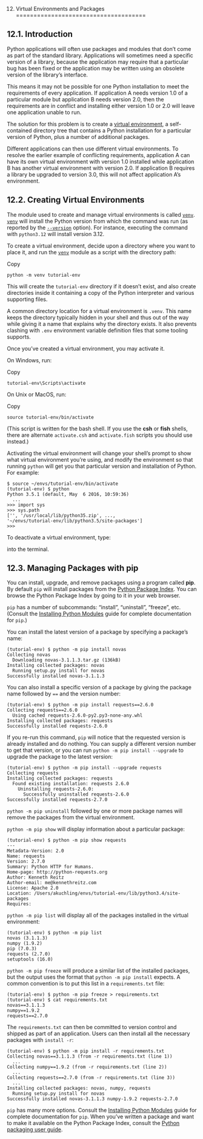 12. Virtual Environments and Packages
=====================================

12.1. Introduction
------------------

Python applications will often use packages and modules that don’t
come as part of the standard library. Applications will sometimes
need a specific version of a library, because the application may
require that a particular bug has been fixed or the application may be
written using an obsolete version of the library’s interface.

This means it may not be possible for one Python installation to meet
the requirements of every application. If application A needs version
1.0 of a particular module but application B needs version 2.0, then
the requirements are in conflict and installing either version 1.0 or 2.0
will leave one application unable to run.

The solution for this problem is to create a [virtual environment](../glossary.html#term-virtual-environment), a
self-contained directory tree that contains a Python installation for a
particular version of Python, plus a number of additional packages.

Different applications can then use different virtual environments.
To resolve the earlier example of conflicting requirements,
application A can have its own virtual environment with version 1.0
installed while application B has another virtual environment with version 2.0.
If application B requires a library be upgraded to version 3.0, this will
not affect application A’s environment.

12.2. Creating Virtual Environments
-----------------------------------

The module used to create and manage virtual environments is called
[`venv`](../library/venv.html#module-venv "venv: Creation of virtual environments."). [`venv`](../library/venv.html#module-venv "venv: Creation of virtual environments.") will install the Python version from which
the command was run (as reported by the [`--version`](../using/cmdline.html#cmdoption-version) option).
For instance, executing the command with `python3.12` will install
version 3.12.

To create a virtual environment, decide upon a directory where you want to
place it, and run the [`venv`](../library/venv.html#module-venv "venv: Creation of virtual environments.") module as a script with the directory path:

Copy

```
python -m venv tutorial-env

```

This will create the `tutorial-env` directory if it doesn’t exist,
and also create directories inside it containing a copy of the Python
interpreter and various supporting files.

A common directory location for a virtual environment is `.venv`.
This name keeps the directory typically hidden in your shell and thus
out of the way while giving it a name that explains why the directory
exists. It also prevents clashing with `.env` environment variable
definition files that some tooling supports.

Once you’ve created a virtual environment, you may activate it.

On Windows, run:

Copy

```
tutorial-env\Scripts\activate

```

On Unix or MacOS, run:

Copy

```
source tutorial-env/bin/activate

```

(This script is written for the bash shell. If you use the
**csh** or **fish** shells, there are alternate
`activate.csh` and `activate.fish` scripts you should use
instead.)

Activating the virtual environment will change your shell’s prompt to show what
virtual environment you’re using, and modify the environment so that running
`python` will get you that particular version and installation of Python.
For example:

```
$ source ~/envs/tutorial-env/bin/activate
(tutorial-env) $ python
Python 3.5.1 (default, May  6 2016, 10:59:36)
  ...
>>> import sys
>>> sys.path
['', '/usr/local/lib/python35.zip', ...,
'~/envs/tutorial-env/lib/python3.5/site-packages']
>>>

```

To deactivate a virtual environment, type:

into the terminal.

12.3. Managing Packages with pip
--------------------------------

You can install, upgrade, and remove packages using a program called
**pip**. By default `pip` will install packages from the [Python
Package Index](https://pypi.org). You can browse the Python
Package Index by going to it in your web browser.

`pip` has a number of subcommands: “install”, “uninstall”,
“freeze”, etc. (Consult the [Installing Python Modules](../installing/index.html#installing-index) guide for
complete documentation for `pip`.)

You can install the latest version of a package by specifying a package’s name:

```
(tutorial-env) $ python -m pip install novas
Collecting novas
  Downloading novas-3.1.1.3.tar.gz (136kB)
Installing collected packages: novas
  Running setup.py install for novas
Successfully installed novas-3.1.1.3

```

You can also install a specific version of a package by giving the
package name followed by `==` and the version number:

```
(tutorial-env) $ python -m pip install requests==2.6.0
Collecting requests==2.6.0
  Using cached requests-2.6.0-py2.py3-none-any.whl
Installing collected packages: requests
Successfully installed requests-2.6.0

```

If you re-run this command, `pip` will notice that the requested
version is already installed and do nothing. You can supply a
different version number to get that version, or you can run `python
-m pip install --upgrade` to upgrade the package to the latest version:

```
(tutorial-env) $ python -m pip install --upgrade requests
Collecting requests
Installing collected packages: requests
  Found existing installation: requests 2.6.0
    Uninstalling requests-2.6.0:
      Successfully uninstalled requests-2.6.0
Successfully installed requests-2.7.0

```

`python -m pip uninstall` followed by one or more package names will
remove the packages from the virtual environment.

`python -m pip show` will display information about a particular package:

```
(tutorial-env) $ python -m pip show requests
---
Metadata-Version: 2.0
Name: requests
Version: 2.7.0
Summary: Python HTTP for Humans.
Home-page: http://python-requests.org
Author: Kenneth Reitz
Author-email: me@kennethreitz.com
License: Apache 2.0
Location: /Users/akuchling/envs/tutorial-env/lib/python3.4/site-packages
Requires:

```

`python -m pip list` will display all of the packages installed in
the virtual environment:

```
(tutorial-env) $ python -m pip list
novas (3.1.1.3)
numpy (1.9.2)
pip (7.0.3)
requests (2.7.0)
setuptools (16.0)

```

`python -m pip freeze` will produce a similar list of the installed packages,
but the output uses the format that `python -m pip install` expects.
A common convention is to put this list in a `requirements.txt` file:

```
(tutorial-env) $ python -m pip freeze > requirements.txt
(tutorial-env) $ cat requirements.txt
novas==3.1.1.3
numpy==1.9.2
requests==2.7.0

```

The `requirements.txt` can then be committed to version control and
shipped as part of an application. Users can then install all the
necessary packages with `install -r`:

```
(tutorial-env) $ python -m pip install -r requirements.txt
Collecting novas==3.1.1.3 (from -r requirements.txt (line 1))
  ...
Collecting numpy==1.9.2 (from -r requirements.txt (line 2))
  ...
Collecting requests==2.7.0 (from -r requirements.txt (line 3))
  ...
Installing collected packages: novas, numpy, requests
  Running setup.py install for novas
Successfully installed novas-3.1.1.3 numpy-1.9.2 requests-2.7.0

```

`pip` has many more options. Consult the [Installing Python Modules](../installing/index.html#installing-index)
guide for complete documentation for `pip`. When you’ve written
a package and want to make it available on the Python Package Index,
consult the [Python packaging user guide](https://packaging.python.org/en/latest/tutorials/packaging-projects/).